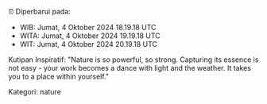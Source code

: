 ⏰ Diperbarui pada:
- WIB: Jumat, 4 Oktober 2024 18.19.18 UTC
- WITA: Jumat, 4 Oktober 2024 19.19.18 UTC
- WIT: Jumat, 4 Oktober 2024 20.19.18 UTC

Kutipan Inspiratif:
"Nature is so powerful, so strong. Capturing its essence is not easy - your work becomes a dance with light and the weather. It takes you to a place within yourself."


Kategori: nature


